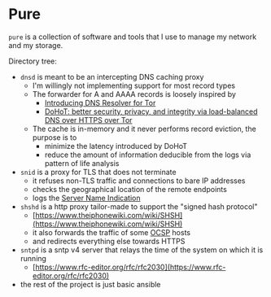 # Pure

`pure` is a collection of software and tools that I use to manage my network and my storage.

Directory tree:
- `dnsd` is meant to be an intercepting DNS caching proxy
    - I'm willingly not implementing support for most record types
    - The forwarder for A and AAAA records is loosely inspired by
        - [Introducing DNS Resolver for Tor](https://blog.cloudflare.com/welcome-hidden-resolver/)
        - [DoHoT: better security, privacy, and integrity via load-balanced DNS over HTTPS over Tor](https://blog.apnic.net/2021/09/28/dohot-better-security-privacy-and-integrity-via-load-balanced-dns-over-https-over-tor/)
    - The cache is in-memory and it never performs record eviction, the purpose is to
        - minimize the latency introduced by DoHoT
        - reduce the amount of information deducible from the logs via pattern of life analysis
- `snid` is a proxy for TLS that does not terminate
    - it refuses non-TLS traffic and connections to bare IP addresses
    - checks the geographical location of the remote endpoints
    - logs the [Server Name Indication](https://www.rfc-editor.org/rfc/rfc3546.html)
- `shshd` is a http proxy tailor-made to support the "signed hash protocol"
    - [https://www.theiphonewiki.com/wiki/SHSH](https://www.theiphonewiki.com/wiki/SHSH)
    - it also forwards the traffic of some [OCSP](https://www.rfc-editor.org/rfc/rfc6960) hosts
    - and redirects everything else towards HTTPS
- `sntpd` is a sntp v4 server that relays the time of the system on which it is running
    - [https://www.rfc-editor.org/rfc/rfc2030](https://www.rfc-editor.org/rfc/rfc2030)
- the rest of the project is just basic ansible